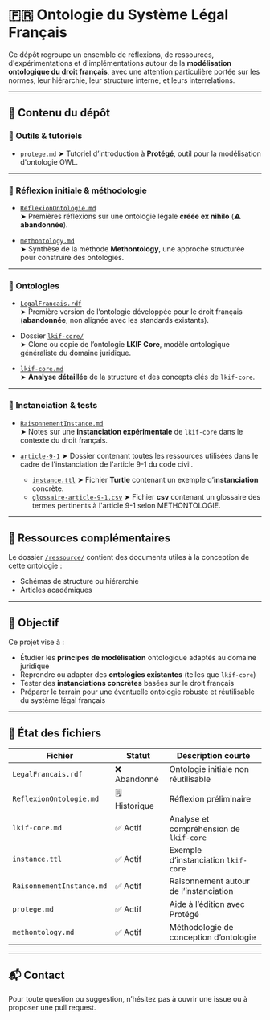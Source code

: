 # 🇫🇷 Ontologie du Système Légal Français

Ce dépôt regroupe un ensemble de réflexions, de ressources, d'expérimentations et d'implémentations autour de la **modélisation ontologique du droit français**, avec une attention particulière portée sur les normes, leur hiérarchie, leur structure interne, et leurs interrelations.

---

## 📁 Contenu du dépôt

### 🔧 Outils & tutoriels

- [`protege.md`](/docs/protege.md)
  ➤ Tutoriel d’introduction à **Protégé**, outil pour la modélisation d'ontologie OWL.

---

### 🧠 Réflexion initiale & méthodologie

- [`ReflexionOntologie.md`](/docs/ReflexionOntologie.md)  
  ➤ Premières réflexions sur une ontologie légale **créée ex nihilo** (⚠️ **abandonnée**).

- [`methontology.md`](/docs/methontology.md)  
  ➤ Synthèse de la méthode **Methontology**, une approche structurée pour construire des ontologies.

---

### 🧱 Ontologies

- [`LegalFrancais.rdf`](/ontology/LegalFrancais.rdf)  
  ➤ Première version de l’ontologie développée pour le droit français (**abandonnée**, non alignée avec les standards existants).

- Dossier [`lkif-core/`](/lkif-core/README.md)  
  ➤ Clone ou copie de l’ontologie **LKIF Core**, modèle ontologique généraliste du domaine juridique.

- [`lkif-core.md`](/docs/lkif-core.md)  
  ➤ **Analyse détaillée** de la structure et des concepts clés de `lkif-core`.

---

### 🧪 Instanciation & tests

- [`RaisonnementInstance.md`](/docs/RaisonnementInstance.md)  
  ➤ Notes sur une **instanciation expérimentale** de `lkif-core` dans le contexte du droit français.

- [`article-9-1`](/article-9-1/)
  ➤ Dossier contenant toutes les ressources utilisées dans le cadre de l'instanciation de l'article 9-1 du code civil.
  - [`instance.ttl`](/article-9-1/instance.ttl)
    ➤ Fichier **Turtle** contenant un exemple d’**instanciation** concrète.
  - [`glossaire-article-9-1.csv`](/article-9-1/glossaire-article-9-1.csv)
    ➤ Fichier **csv** contenant un glossaire des termes pertinents à l'article 9-1 selon METHONTOLOGIE.

---

## 📎 Ressources complémentaires

Le dossier [`/ressource/`](/ressources/) contient des documents utiles à la conception de cette ontologie :

- Schémas de structure ou hiérarchie
- Articles académiques

---

## 📌 Objectif

Ce projet vise à :

- Étudier les **principes de modélisation** ontologique adaptés au domaine juridique
- Reprendre ou adapter des **ontologies existantes** (telles que `lkif-core`)
- Tester des **instanciations concrètes** basées sur le droit français
- Préparer le terrain pour une éventuelle ontologie robuste et réutilisable du système légal français

---

## 🔄 État des fichiers

| Fichier                         | Statut         | Description courte                          |
|--------------------------------|----------------|---------------------------------------------|
| `LegalFrancais.rdf`            | ❌ Abandonné   | Ontologie initiale non réutilisable         |
| `ReflexionOntologie.md`        | 🗒 Historique   | Réflexion préliminaire                      |
| `lkif-core.md`                 | ✅ Actif        | Analyse et compréhension de `lkif-core`     |
| `instance.ttl`                 | ✅ Actif        | Exemple d’instanciation `lkif-core`         |
| `RaisonnementInstance.md`      | ✅ Actif        | Raisonnement autour de l’instanciation      |
| `protege.md`                   | ✅ Actif        | Aide à l’édition avec Protégé               |
| `methontology.md`              | ✅ Actif        | Méthodologie de conception d’ontologie      |

---

## 📬 Contact

Pour toute question ou suggestion, n’hésitez pas à ouvrir une issue ou à proposer une pull request.

